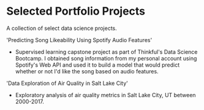 # Selected Portfolio Projects

A collection of select data science projects.    

'Predicting Song Likeability Using Spotify Audio Features'
* Supervised learning capstone project as part of Thinkful's Data Science Bootcamp.  I obtained song information from my personal account using Spotify's Web API and used it to build a model that would predict whether or not I'd like the song based on audio features.   

'Data Exploration of Air Quality in Salt Lake City'
* Exploratory analysis of air quality metrics in Salt Lake City, UT between 2000-2017.
